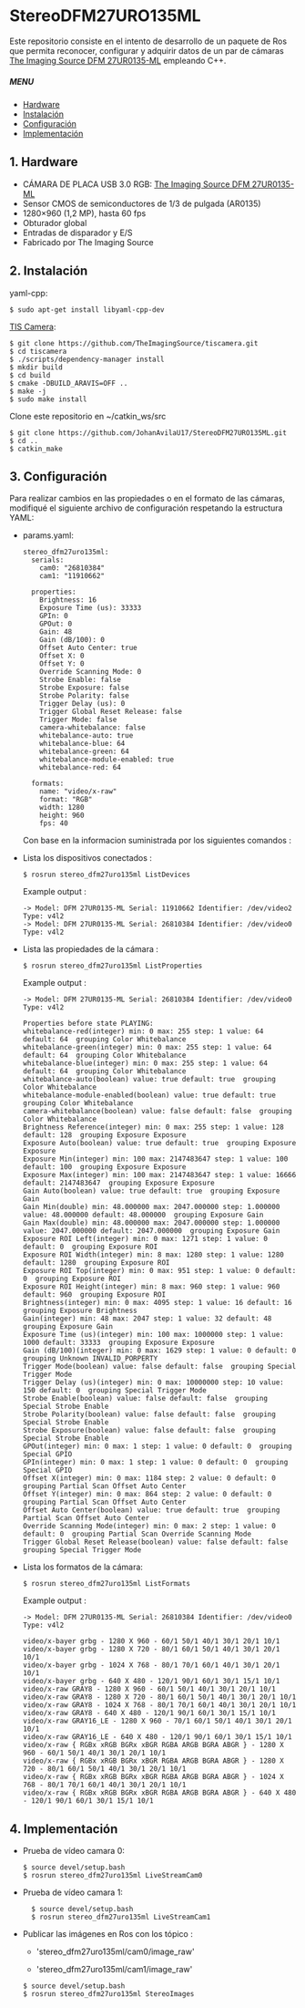 # StereoDFM27URO135ML

Este repositorio consiste en el intento de desarrollo de un paquete de Ros que permita reconocer, configurar y adquirir datos de un par de cámaras [The Imaging Source DFM 27UR0135-ML](https://www.theimagingsource.com/products/board-cameras/usb-3.0-color/dfm27ur0135ml/) empleando C++.

##### MENU

- [Hardware](#hardware)
- [Instalación](#instalacion)
- [Configuración](#configuracion)
- [Implementación](#implementacion)

<a name="hardware"/>

## 1. Hardware

- CÁMARA DE PLACA USB 3.0 RGB: [The Imaging Source DFM 27UR0135-ML](https://www.theimagingsource.com/products/board-cameras/usb-3.0-color/dfm27ur0135ml/)
- Sensor CMOS de semiconductores de 1/3 de pulgada (AR0135)
- 1280×960 (1,2 MP), hasta 60 fps
- Obturador global
- Entradas de disparador y E/S
- Fabricado por The Imaging Source

<a name="instalacion"/>

## 2. Instalación

yaml-cpp:

```console
$ sudo apt-get install libyaml-cpp-dev
```

[TIS Camera](https://www.theimagingsource.com/documentation/tiscamera/tutorial.html):

```console
$ git clone https://github.com/TheImagingSource/tiscamera.git
$ cd tiscamera
$ ./scripts/dependency-manager install
$ mkdir build
$ cd build
$ cmake -DBUILD_ARAVIS=OFF ..
$ make -j
$ sudo make install
```

Clone este repositorio en ~/catkin_ws/src

```console
$ git clone https://github.com/JohanAvilaU17/StereoDFM27URO135ML.git
$ cd ..
$ catkin_make
```

<a name="configuracion"/>

## 3. Configuración

Para realizar cambios en las propiedades o en el formato de las cámaras, modifiqué el siguiente archivo de configuración respetando la estructura YAML:

- params.yaml:

  ```console
  stereo_dfm27uro135ml:
    serials:
      cam0: "26810384"
      cam1: "11910662"

    properties:
      Brightness: 16
      Exposure Time (us): 33333
      GPIn: 0
      GPOut: 0
      Gain: 48
      Gain (dB/100): 0
      Offset Auto Center: true
      Offset X: 0
      Offset Y: 0
      Override Scanning Mode: 0
      Strobe Enable: false
      Strobe Exposure: false
      Strobe Polarity: false
      Trigger Delay (us): 0
      Trigger Global Reset Release: false
      Trigger Mode: false
      camera-whitebalance: false
      whitebalance-auto: true
      whitebalance-blue: 64
      whitebalance-green: 64
      whitebalance-module-enabled: true
      whitebalance-red: 64

    formats:
      name: "video/x-raw"
      format: "RGB"
      width: 1280
      height: 960
      fps: 40
  ```

  Con base en la informacion suministrada por los siguientes comandos :

- Lista los dispositivos conectados :

  ```console
  $ rosrun stereo_dfm27uro135ml ListDevices
  ```

  Example output :

  ```console
  -> Model: DFM 27UR0135-ML Serial: 11910662 Identifier: /dev/video2 Type: v4l2
  -> Model: DFM 27UR0135-ML Serial: 26810384 Identifier: /dev/video0 Type: v4l2
  ```

- Lista las propiedades de la cámara :

  ```console
  $ rosrun stereo_dfm27uro135ml ListProperties
  ```

  Example output :

  ```console
  -> Model: DFM 27UR0135-ML Serial: 26810384 Identifier: /dev/video0 Type: v4l2

  Properties before state PLAYING:
  whitebalance-red(integer) min: 0 max: 255 step: 1 value: 64 default: 64  grouping Color Whitebalance
  whitebalance-green(integer) min: 0 max: 255 step: 1 value: 64 default: 64  grouping Color Whitebalance
  whitebalance-blue(integer) min: 0 max: 255 step: 1 value: 64 default: 64  grouping Color Whitebalance
  whitebalance-auto(boolean) value: true default: true  grouping Color Whitebalance
  whitebalance-module-enabled(boolean) value: true default: true  grouping Color Whitebalance
  camera-whitebalance(boolean) value: false default: false  grouping Color Whitebalance
  Brightness Reference(integer) min: 0 max: 255 step: 1 value: 128 default: 128  grouping Exposure Exposure
  Exposure Auto(boolean) value: true default: true  grouping Exposure Exposure
  Exposure Min(integer) min: 100 max: 2147483647 step: 1 value: 100 default: 100  grouping Exposure Exposure
  Exposure Max(integer) min: 100 max: 2147483647 step: 1 value: 16666 default: 2147483647  grouping Exposure Exposure
  Gain Auto(boolean) value: true default: true  grouping Exposure Gain
  Gain Min(double) min: 48.000000 max: 2047.000000 step: 1.000000 value: 48.000000 default: 48.000000  grouping Exposure Gain
  Gain Max(double) min: 48.000000 max: 2047.000000 step: 1.000000 value: 2047.000000 default: 2047.000000  grouping Exposure Gain
  Exposure ROI Left(integer) min: 0 max: 1271 step: 1 value: 0 default: 0  grouping Exposure ROI
  Exposure ROI Width(integer) min: 8 max: 1280 step: 1 value: 1280 default: 1280  grouping Exposure ROI
  Exposure ROI Top(integer) min: 0 max: 951 step: 1 value: 0 default: 0  grouping Exposure ROI
  Exposure ROI Height(integer) min: 8 max: 960 step: 1 value: 960 default: 960  grouping Exposure ROI
  Brightness(integer) min: 0 max: 4095 step: 1 value: 16 default: 16  grouping Exposure Brightness
  Gain(integer) min: 48 max: 2047 step: 1 value: 32 default: 48  grouping Exposure Gain
  Exposure Time (us)(integer) min: 100 max: 1000000 step: 1 value: 1000 default: 33333  grouping Exposure Exposure
  Gain (dB/100)(integer) min: 0 max: 1629 step: 1 value: 0 default: 0  grouping Unknown INVALID_PORPERTY
  Trigger Mode(boolean) value: false default: false  grouping Special Trigger Mode
  Trigger Delay (us)(integer) min: 0 max: 10000000 step: 10 value: 150 default: 0  grouping Special Trigger Mode
  Strobe Enable(boolean) value: false default: false  grouping Special Strobe Enable
  Strobe Polarity(boolean) value: false default: false  grouping Special Strobe Enable
  Strobe Exposure(boolean) value: false default: false  grouping Special Strobe Enable
  GPOut(integer) min: 0 max: 1 step: 1 value: 0 default: 0  grouping Special GPIO
  GPIn(integer) min: 0 max: 1 step: 1 value: 0 default: 0  grouping Special GPIO
  Offset X(integer) min: 0 max: 1184 step: 2 value: 0 default: 0  grouping Partial Scan Offset Auto Center
  Offset Y(integer) min: 0 max: 864 step: 2 value: 0 default: 0  grouping Partial Scan Offset Auto Center
  Offset Auto Center(boolean) value: true default: true  grouping Partial Scan Offset Auto Center
  Override Scanning Mode(integer) min: 0 max: 2 step: 1 value: 0 default: 0  grouping Partial Scan Override Scanning Mode
  Trigger Global Reset Release(boolean) value: false default: false  grouping Special Trigger Mode
  ```

- Lista los formatos de la cámara:

  ```console
  $ rosrun stereo_dfm27uro135ml ListFormats
  ```

  Example output :

  ```console
  -> Model: DFM 27UR0135-ML Serial: 26810384 Identifier: /dev/video0 Type: v4l2

  video/x-bayer grbg - 1280 X 960 - 60/1 50/1 40/1 30/1 20/1 10/1
  video/x-bayer grbg - 1280 X 720 - 80/1 60/1 50/1 40/1 30/1 20/1 10/1
  video/x-bayer grbg - 1024 X 768 - 80/1 70/1 60/1 40/1 30/1 20/1 10/1
  video/x-bayer grbg - 640 X 480 - 120/1 90/1 60/1 30/1 15/1 10/1
  video/x-raw GRAY8 - 1280 X 960 - 60/1 50/1 40/1 30/1 20/1 10/1
  video/x-raw GRAY8 - 1280 X 720 - 80/1 60/1 50/1 40/1 30/1 20/1 10/1
  video/x-raw GRAY8 - 1024 X 768 - 80/1 70/1 60/1 40/1 30/1 20/1 10/1
  video/x-raw GRAY8 - 640 X 480 - 120/1 90/1 60/1 30/1 15/1 10/1
  video/x-raw GRAY16_LE - 1280 X 960 - 70/1 60/1 50/1 40/1 30/1 20/1 10/1
  video/x-raw GRAY16_LE - 640 X 480 - 120/1 90/1 60/1 30/1 15/1 10/1
  video/x-raw { RGBx xRGB BGRx xBGR RGBA ARGB BGRA ABGR } - 1280 X 960 - 60/1 50/1 40/1 30/1 20/1 10/1
  video/x-raw { RGBx xRGB BGRx xBGR RGBA ARGB BGRA ABGR } - 1280 X 720 - 80/1 60/1 50/1 40/1 30/1 20/1 10/1
  video/x-raw { RGBx xRGB BGRx xBGR RGBA ARGB BGRA ABGR } - 1024 X 768 - 80/1 70/1 60/1 40/1 30/1 20/1 10/1
  video/x-raw { RGBx xRGB BGRx xBGR RGBA ARGB BGRA ABGR } - 640 X 480 - 120/1 90/1 60/1 30/1 15/1 10/1
  ```

  <a name="implementacion"/>

## 4. Implementación

- Prueba de vídeo camara 0:

  ```console
  $ source devel/setup.bash
  $ rosrun stereo_dfm27uro135ml LiveStreamCam0
  ```

- Prueba de vídeo camara 1:

  ```console
    $ source devel/setup.bash
    $ rosrun stereo_dfm27uro135ml LiveStreamCam1
  ```

- Publicar las imágenes en Ros con los tópico :

  - 'stereo_dfm27uro135ml/cam0/image_raw'

  - 'stereo_dfm27uro135ml/cam1/image_raw'

  ```console
  $ source devel/setup.bash
  $ rosrun stereo_dfm27uro135ml StereoImages
  ```
